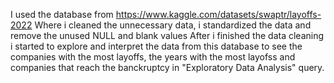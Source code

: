 I used the database from https://www.kaggle.com/datasets/swaptr/layoffs-2022
Where i cleaned the unnecessary data, i standardized the data and remove the unused NULL and blank values
After i finished the data cleaning i started to explore and interpret the data from this database to see the companies with the most layoffs, the years with the most layofss and companies that reach the banckruptcy in "Exploratory Data Analysis" query.

